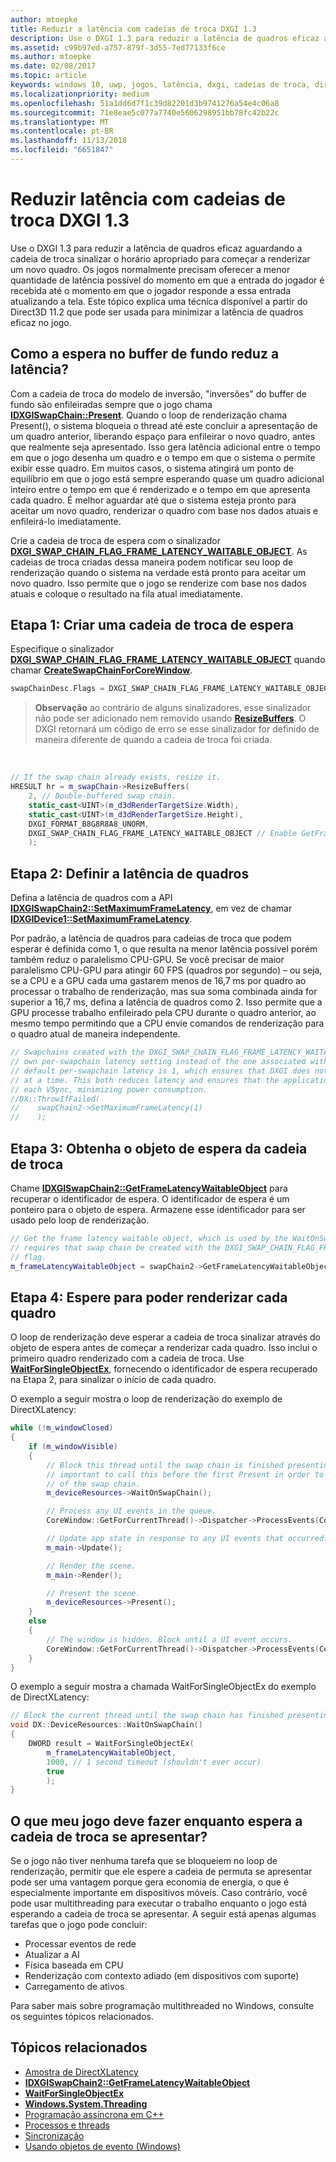 ```yaml
---
author: mtoepke
title: Reduzir a latência com cadeias de troca DXGI 1.3
description: Use o DXGI 1.3 para reduzir a latência de quadros eficaz aguardando a cadeia de troca sinalizar o horário apropriado para começar a renderizar um novo quadro.
ms.assetid: c99b97ed-a757-879f-3d55-7ed77133f6ce
ms.author: mtoepke
ms.date: 02/08/2017
ms.topic: article
keywords: windows 10, uwp, jogos, latência, dxgi, cadeias de troca, directx
ms.localizationpriority: medium
ms.openlocfilehash: 51a1dd6d7f1c39d82201d3b9741276a54e4c06a8
ms.sourcegitcommit: 71e8eae5c077a7740e5606298951bb78fc42b22c
ms.translationtype: MT
ms.contentlocale: pt-BR
ms.lasthandoff: 11/13/2018
ms.locfileid: "6651847"
---
```

# <a name="reduce-latency-with-dxgi-13-swap-chains"></a>Reduzir latência com cadeias de troca DXGI 1.3



Use o DXGI 1.3 para reduzir a latência de quadros eficaz aguardando a cadeia de troca sinalizar o horário apropriado para começar a renderizar um novo quadro. Os jogos normalmente precisam oferecer a menor quantidade de latência possível do momento em que a entrada do jogador é recebida até o momento em que o jogador responde a essa entrada atualizando a tela. Este tópico explica uma técnica disponível a partir do Direct3D 11.2 que pode ser usada para minimizar a latência de quadros eficaz no jogo.

## <a name="how-does-waiting-on-the-back-buffer-reduce-latency"></a>Como a espera no buffer de fundo reduz a latência?


Com a cadeia de troca do modelo de inversão, "inversões" do buffer de fundo são enfileiradas sempre que o jogo chama [**IDXGISwapChain::Present**](https://msdn.microsoft.com/library/windows/desktop/bb174576). Quando o loop de renderização chama Present(), o sistema bloqueia o thread até este concluir a apresentação de um quadro anterior, liberando espaço para enfileirar o novo quadro, antes que realmente seja apresentado. Isso gera latência adicional entre o tempo em que o jogo desenha um quadro e o tempo em que o sistema o permite exibir esse quadro. Em muitos casos, o sistema atingirá um ponto de equilíbrio em que o jogo está sempre esperando quase um quadro adicional inteiro entre o tempo em que é renderizado e o tempo em que apresenta cada quadro. É melhor aguardar até que o sistema esteja pronto para aceitar um novo quadro, renderizar o quadro com base nos dados atuais e enfileirá-lo imediatamente.

Crie a cadeia de troca de espera com o sinalizador [**DXGI\_SWAP\_CHAIN\_FLAG\_FRAME\_LATENCY\_WAITABLE\_OBJECT**](https://msdn.microsoft.com/library/windows/desktop/bb173076). As cadeias de troca criadas dessa maneira podem notificar seu loop de renderização quando o sistema na verdade está pronto para aceitar um novo quadro. Isso permite que o jogo se renderize com base nos dados atuais e coloque o resultado na fila atual imediatamente.

## <a name="step-1-create-a-waitable-swap-chain"></a>Etapa 1: Criar uma cadeia de troca de espera


Especifique o sinalizador [**DXGI\_SWAP\_CHAIN\_FLAG\_FRAME\_LATENCY\_WAITABLE\_OBJECT**](https://msdn.microsoft.com/library/windows/desktop/bb173076) quando chamar [**CreateSwapChainForCoreWindow**](https://msdn.microsoft.com/library/windows/desktop/hh404559).

```cpp
swapChainDesc.Flags = DXGI_SWAP_CHAIN_FLAG_FRAME_LATENCY_WAITABLE_OBJECT; // Enable GetFrameLatencyWaitableObject().
```

> **Observação**  ao contrário de alguns sinalizadores, esse sinalizador não pode ser adicionado nem removido usando [**ResizeBuffers**](https://msdn.microsoft.com/library/windows/desktop/bb174577). O DXGI retornará um código de erro se esse sinalizador for definido de maneira diferente de quando a cadeia de troca foi criada.

 

```cpp
// If the swap chain already exists, resize it.
HRESULT hr = m_swapChain->ResizeBuffers(
    2, // Double-buffered swap chain.
    static_cast<UINT>(m_d3dRenderTargetSize.Width),
    static_cast<UINT>(m_d3dRenderTargetSize.Height),
    DXGI_FORMAT_B8G8R8A8_UNORM,
    DXGI_SWAP_CHAIN_FLAG_FRAME_LATENCY_WAITABLE_OBJECT // Enable GetFrameLatencyWaitableObject().
    );
```

## <a name="step-2-set-the-frame-latency"></a>Etapa 2: Definir a latência de quadros


Defina a latência de quadros com a API [**IDXGISwapChain2::SetMaximumFrameLatency**](https://msdn.microsoft.com/library/windows/desktop/dn268313), em vez de chamar [**IDXGIDevice1::SetMaximumFrameLatency**](https://msdn.microsoft.com/library/windows/desktop/ff471334).

Por padrão, a latência de quadros para cadeias de troca que podem esperar é definida como 1, o que resulta na menor latência possível porém também reduz o paralelismo CPU-GPU. Se você precisar de maior paralelismo CPU-GPU para atingir 60 FPS (quadros por segundo) – ou seja, se a CPU e a GPU cada uma gastarem menos de 16,7 ms por quadro ao processar o trabalho de renderização, mas sua soma combinada ainda for superior a 16,7 ms, defina a latência de quadros como 2. Isso permite que a GPU processe trabalho enfileirado pela CPU durante o quadro anterior, ao mesmo tempo permitindo que a CPU envie comandos de renderização para o quadro atual de maneira independente.

```cpp
// Swapchains created with the DXGI_SWAP_CHAIN_FLAG_FRAME_LATENCY_WAITABLE_OBJECT flag use their
// own per-swapchain latency setting instead of the one associated with the DXGI device. The
// default per-swapchain latency is 1, which ensures that DXGI does not queue more than one frame
// at a time. This both reduces latency and ensures that the application will only render after
// each VSync, minimizing power consumption.
//DX::ThrowIfFailed(
//    swapChain2->SetMaximumFrameLatency(1)
//    );
```

## <a name="step-3-get-the-waitable-object-from-the-swap-chain"></a>Etapa 3: Obtenha o objeto de espera da cadeia de troca


Chame [**IDXGISwapChain2::GetFrameLatencyWaitableObject**](https://msdn.microsoft.com/library/windows/desktop/dn268309) para recuperar o identificador de espera. O identificador de espera é um ponteiro para o objeto de espera. Armazene esse identificador para ser usado pelo loop de renderização.

```cpp
// Get the frame latency waitable object, which is used by the WaitOnSwapChain method. This
// requires that swap chain be created with the DXGI_SWAP_CHAIN_FLAG_FRAME_LATENCY_WAITABLE_OBJECT
// flag.
m_frameLatencyWaitableObject = swapChain2->GetFrameLatencyWaitableObject();
```

## <a name="step-4-wait-before-rendering-each-frame"></a>Etapa 4: Espere para poder renderizar cada quadro


O loop de renderização deve esperar a cadeia de troca sinalizar através do objeto de espera antes de começar a renderizar cada quadro. Isso inclui o primeiro quadro renderizado com a cadeia de troca. Use [**WaitForSingleObjectEx**](https://msdn.microsoft.com/library/windows/desktop/ms687036), fornecendo o identificador de espera recuperado na Etapa 2, para sinalizar o início de cada quadro.

O exemplo a seguir mostra o loop de renderização do exemplo de DirectXLatency:

```cpp
while (!m_windowClosed)
{
    if (m_windowVisible)
    {
        // Block this thread until the swap chain is finished presenting. Note that it is
        // important to call this before the first Present in order to minimize the latency
        // of the swap chain.
        m_deviceResources->WaitOnSwapChain();

        // Process any UI events in the queue.
        CoreWindow::GetForCurrentThread()->Dispatcher->ProcessEvents(CoreProcessEventsOption::ProcessAllIfPresent);

        // Update app state in response to any UI events that occurred.
        m_main->Update();

        // Render the scene.
        m_main->Render();

        // Present the scene.
        m_deviceResources->Present();
    }
    else
    {
        // The window is hidden. Block until a UI event occurs.
        CoreWindow::GetForCurrentThread()->Dispatcher->ProcessEvents(CoreProcessEventsOption::ProcessOneAndAllPending);
    }
}
```

O exemplo a seguir mostra a chamada WaitForSingleObjectEx do exemplo de DirectXLatency:

```cpp
// Block the current thread until the swap chain has finished presenting.
void DX::DeviceResources::WaitOnSwapChain()
{
    DWORD result = WaitForSingleObjectEx(
        m_frameLatencyWaitableObject,
        1000, // 1 second timeout (shouldn't ever occur)
        true
        );
}
```

## <a name="what-should-my-game-do-while-it-waits-for-the-swap-chain-to-present"></a>O que meu jogo deve fazer enquanto espera a cadeia de troca se apresentar?


Se o jogo não tiver nenhuma tarefa que se bloqueiem no loop de renderização, permitir que ele espere a cadeia de permuta se apresentar pode ser uma vantagem porque gera economia de energia, o que é especialmente importante em dispositivos móveis. Caso contrário, você pode usar multithreading para executar o trabalho enquanto o jogo está esperando a cadeia de troca se apresentar. A seguir está apenas algumas tarefas que o jogo pode concluir:

-   Processar eventos de rede
-   Atualizar a AI
-   Física baseada em CPU
-   Renderização com contexto adiado (em dispositivos com suporte)
-   Carregamento de ativos

Para saber mais sobre programação multithreaded no Windows, consulte os seguintes tópicos relacionados.

## <a name="related-topics"></a>Tópicos relacionados


* [Amostra de DirectXLatency](http://go.microsoft.com/fwlink/p/?LinkID=317361)
* [**IDXGISwapChain2::GetFrameLatencyWaitableObject**](https://msdn.microsoft.com/library/windows/desktop/dn268309)
* [**WaitForSingleObjectEx**](https://msdn.microsoft.com/library/windows/desktop/ms687036)
* [**Windows.System.Threading**](https://msdn.microsoft.com/library/windows/apps/br229642)
* [Programação assíncrona em C++](https://msdn.microsoft.com/library/windows/apps/mt187334)
* [Processos e threads](https://msdn.microsoft.com/library/windows/desktop/ms684841)
* [Sincronização](https://msdn.microsoft.com/library/windows/desktop/ms686353)
* [Usando objetos de evento (Windows)](https://msdn.microsoft.com/library/windows/desktop/ms686915)

 

 




